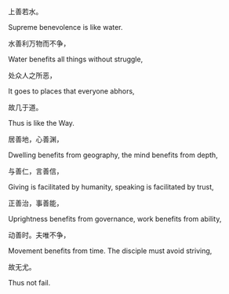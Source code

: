 上善若水。

Supreme benevolence is like water.

水善利万物而不争，

Water benefits all things without struggle,

处众人之所恶，

It goes to places that everyone abhors,

故几于道。

Thus is like the Way.

居善地，心善渊，

Dwelling benefits from geography, the mind benefits from depth,

与善仁，言善信，

Giving is facilitated by humanity, speaking is facilitated by trust,

正善治，事善能，

Uprightness benefits from governance, work benefits from ability,

动善时。夫唯不争，

Movement benefits from time. The disciple must avoid striving,

故无尤。

Thus not fail.

